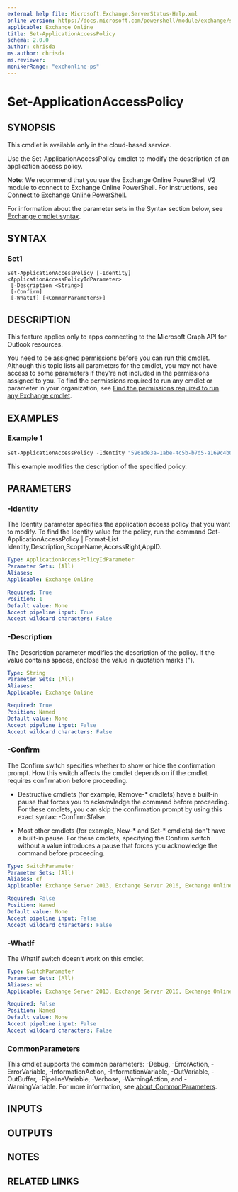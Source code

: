 ```yaml
---
external help file: Microsoft.Exchange.ServerStatus-Help.xml
online version: https://docs.microsoft.com/powershell/module/exchange/set-applicationaccesspolicy
applicable: Exchange Online
title: Set-ApplicationAccessPolicy
schema: 2.0.0
author: chrisda
ms.author: chrisda
ms.reviewer:
monikerRange: "exchonline-ps"
---
```


# Set-ApplicationAccessPolicy

## SYNOPSIS
This cmdlet is available only in the cloud-based service.

Use the Set-ApplicationAccessPolicy cmdlet to modify the description of an application access policy.

**Note**: We recommend that you use the Exchange Online PowerShell V2 module to connect to Exchange Online PowerShell. For instructions, see [Connect to Exchange Online PowerShell](https://docs.microsoft.com/powershell/exchange/connect-to-exchange-online-powershell).

For information about the parameter sets in the Syntax section below, see [Exchange cmdlet syntax](https://docs.microsoft.com/powershell/exchange/exchange-cmdlet-syntax).

## SYNTAX

### Set1
```
Set-ApplicationAccessPolicy [-Identity] <ApplicationAccessPolicyIdParameter>
 [-Description <String>]
 [-Confirm]
 [-WhatIf] [<CommonParameters>]
```

## DESCRIPTION
This feature applies only to apps connecting to the Microsoft Graph API for Outlook resources.

You need to be assigned permissions before you can run this cmdlet. Although this topic lists all parameters for the cmdlet, you may not have access to some parameters if they're not included in the permissions assigned to you. To find the permissions required to run any cmdlet or parameter in your organization, see [Find the permissions required to run any Exchange cmdlet](https://docs.microsoft.com/powershell/exchange/find-exchange-cmdlet-permissions).

## EXAMPLES

### Example 1
```powershell
Set-ApplicationAccessPolicy -Identity "596ade3a-1abe-4c5b-b7d5-a169c4b05d4a\7a774f0c-7a6f-11e0-85ad-07fb4824019b:S-1-5-21-724521725-2336880675-2689004279-1821338;8b6ce428-cca2-459a-ac50-d38bcc932258" -Description "Executive Assistant Policy"
```

This example modifies the description of the specified policy.

## PARAMETERS

### -Identity
The Identity parameter specifies the application access policy that you want to modify. To find the Identity value for the policy, run the command Get-ApplicationAccessPolicy | Format-List Identity,Description,ScopeName,AccessRight,AppID.

```yaml
Type: ApplicationAccessPolicyIdParameter
Parameter Sets: (All)
Aliases:
Applicable: Exchange Online

Required: True
Position: 1
Default value: None
Accept pipeline input: True
Accept wildcard characters: False
```

### -Description
The Description parameter modifies the description of the policy. If the value contains spaces, enclose the value in quotation marks (").

```yaml
Type: String
Parameter Sets: (All)
Aliases:
Applicable: Exchange Online

Required: True
Position: Named
Default value: None
Accept pipeline input: False
Accept wildcard characters: False
```

### -Confirm
The Confirm switch specifies whether to show or hide the confirmation prompt. How this switch affects the cmdlet depends on if the cmdlet requires confirmation before proceeding.

- Destructive cmdlets (for example, Remove-\* cmdlets) have a built-in pause that forces you to acknowledge the command before proceeding. For these cmdlets, you can skip the confirmation prompt by using this exact syntax: -Confirm:$false.

- Most other cmdlets (for example, New-\* and Set-\* cmdlets) don't have a built-in pause. For these cmdlets, specifying the Confirm switch without a value introduces a pause that forces you acknowledge the command before proceeding.

```yaml
Type: SwitchParameter
Parameter Sets: (All)
Aliases: cf
Applicable: Exchange Server 2013, Exchange Server 2016, Exchange Online

Required: False
Position: Named
Default value: None
Accept pipeline input: False
Accept wildcard characters: False
```

### -WhatIf
The WhatIf switch doesn’t work on this cmdlet.

```yaml
Type: SwitchParameter
Parameter Sets: (All)
Aliases: wi
Applicable: Exchange Server 2013, Exchange Server 2016, Exchange Online

Required: False
Position: Named
Default value: None
Accept pipeline input: False
Accept wildcard characters: False
```

### CommonParameters
This cmdlet supports the common parameters: -Debug, -ErrorAction, -ErrorVariable, -InformationAction, -InformationVariable, -OutVariable, -OutBuffer, -PipelineVariable, -Verbose, -WarningAction, and -WarningVariable. For more information, see [about_CommonParameters](https://go.microsoft.com/fwlink/p/?LinkID=113216).

## INPUTS

###  

## OUTPUTS

###  

## NOTES

## RELATED LINKS
